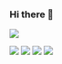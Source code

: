 ### Hi there 👋
![](https://github-profile-summary-cards.vercel.app/api/cards/profile-details?username=pqsar&theme=dracula)

![](https://github-profile-summary-cards.vercel.app/api/cards/repos-per-language?username=pqsar&theme=dracula)
![](https://github-profile-summary-cards.vercel.app/api/cards/most-commit-language?username=pqsar&theme=dracula)
![](https://github-profile-summary-cards.vercel.app/api/cards/stats?username=pqsar&theme=dracula)
![](https://github-profile-summary-cards.vercel.app/api/cards/productive-time?username=pqsar&theme=dracula)
<!--
**pqsar/pqsar** is a ✨ _special_ ✨ repository because its `README.md` (this file) appears on your GitHub profile.

Here are some ideas to get you started:

- 🔭 I’m currently working on ...
- 🌱 I’m currently learning ...
- 👯 I’m looking to collaborate on ...
- 🤔 I’m looking for help with ...
- 💬 Ask me about ...
- 📫 How to reach me: ...
- 😄 Pronouns: ...
- ⚡ Fun fact: ...
-->

